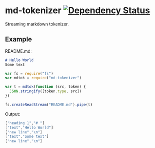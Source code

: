 # md-tokenizer [![Dependency Status](https://david-dm.org/alanshaw/md-tokenizer.svg?style=flat)](https://david-dm.org/alanshaw/md-tokenizer)

Streaming markdown tokenizer.

## Example

README.md:

```md
# Hello World
Some text
```

```js
var fs = require("fs")
var mdtok = require("md-tokenizer")

var t = mdtok(function (src, token) {
  JSON.stringify([token.type, src])
})

fs.createReadStream("README.md").pipe(t)
```

Output:

```js
["heading 1","# "]
["text","Hello World"]
["new line","\n"]
["text","Some text"]
["new line","\n"]
```
